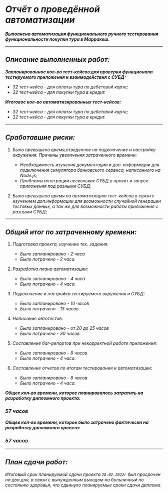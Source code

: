 # _Отчёт о проведённой автоматизации_
***Выполнена автоматизация функционального ручного тестирования функциональности покупки тура в Марракеш.***
___
## _Описание выполненных работ:_

***Запланированное кол-во тест-кейсов для проверки функционала тестируемого приложения и взаимодействия с СУБД:***
- *32 тест-кейса - для оплаты тура по дебетовой карте;*
- *32 тест-кейса - для покупки тура в кредит.*

***Итоговое кол-во автоматизированных тест-кейсов:***

- *32 тест-кейса - для оплаты тура по дебетовой карте;*
- *32 тест-кейса - для покупки тура в кредит.*
___
## _Сработавшие риски:_

1. *Было превышено время,отведенное на подключение и настройку окружения. 
Причины увеличения затраченного времени:*
   - *Необходимость изучения документации и доп. информации для подключения симулятора банковского сервиса, написанного на Node.js;*
   - *Проблемы интеграции нескольких СУБД в проект и запуск приложения под разными СУБД;*

2. *Было превышено время на автоматизацию тест-кейсов в связи с изучением доп.информации для возможности случайной генерации тестовых 
    данных, а так же для возможности работы приложения с разными СУБД;*
___
## _Общий итог по затраченному времени:_
1. *Подготовка проекта, изучение тех. задания:*

    - *Было запланировано - 2 часа*
    - *Было потрачено - 2 часа.*
2. *Разработка плана автоматизации:*

   - *Было запланировано - 4 часа*
   - *Было потрачено - 4 часа.*

3. *Подключение и настройка тестируемого окружения и СУБД:*

   - *Было запланировано - 10 часов*
   - *Было потрачено - 13 часов.*

4. *Написание автотестов:*

    - *Было запланировано - от 20 до 25 часов*
    - *Было потрачено - 30 часов.*

5. *Составление баг-репортов при некорректной работе приложения:*

    - *Было запланировано - 8 часов*
    - *Было потрачено - 4 часа.*

6. *Составление отчетов по итогам тестирования и автоматизации:*

    - *Было запланировано - 8 часов*
    - *Было потрачено - 4 часа.*
    
***Общее кол-во времени, которое планировалось затратить на разработку дипломного проекта:***
### *57 часов*

***Общее кол-во времени, которое было затрачено фактически на разработку дипломного проекта:***
### *57 часов*
___
## _План сдачи работ:_

*Итоговый срок планируемой сдачи проекта `28.02.2022г` был просрочен на два дня, в связи с 
вынужденным выходом на больничный по состоянию здоровья, что сдвинуло планируемые сроки сдачи диплома.*



    

